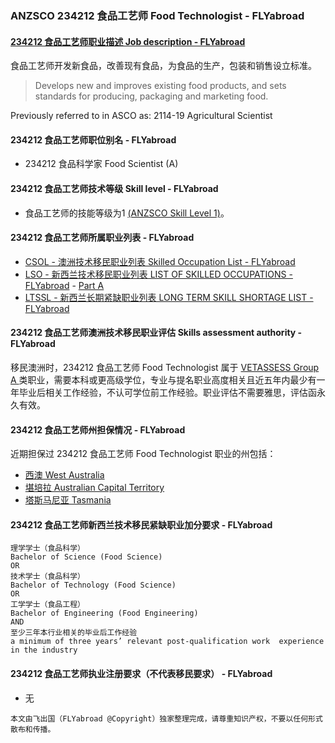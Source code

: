 ### ANZSCO 234212 食品工艺师 Food Technologist - FLYabroad ###

####  [234212 食品工艺师职业描述 Job description - FLYabroad](http://www.flyabroadvisa.com/anzsco/2342.html#234212)

食品工艺师开发新食品，改善现有食品，为食品的生产，包装和销售设立标准。

> Develops new and improves existing food products, and sets standards for producing, packaging and marketing food.

Previously referred to in ASCO as:
2114-19 Agricultural Scientist

#### 234212 食品工艺师职位别名 - FLYabroad
 
- 234212	 食品科学家 Food Scientist (A)

#### 234212 食品工艺师技术等级 Skill level - FLYabroad

- 食品工艺师的技能等级为1 [(ANZSCO Skill Level 1)](http://www.flyabroadvisa.com/anzsco/)。

#### 234212 食品工艺师所属职业列表 - FLYabroad

- [CSOL - 澳洲技术移民职业列表 Skilled Occupation List - FLYabroad](http://www.flyabroadvisa.com/sol/)
- [LSO - 新西兰技术移民职业列表 LIST OF SKILLED OCCUPATIONS - FLYabroad](http://nz.flyabroadvisa.com/lso/) - [Part A](parta)
- [LTSSL - 新西兰长期紧缺职业列表 LONG TERM SKILL SHORTAGE LIST - FLYabroad](http://nz.flyabroadvisa.com/work-residence/ltssl.html)

#### 234212 食品工艺师澳洲技术移民职业评估 Skills assessment authority - FLYabroad

移民澳洲时，234212 食品工艺师 Food Technologist 属于 [VETASSESS Group A ](http://www.flyabroadvisa.com/ass/vetassess.html)类职业，需要本科或更高级学位，专业与提名职业高度相关且近五年内最少有一年毕业后相关工作经验，不认可学位前工作经验。职业评估不需要雅思，评估函永久有效。

#### 234212 食品工艺师州担保情况 - FLYabroad

近期担保过 234212 食品工艺师 Food Technologist 职业的州包括：

- [西澳 West Australia](http://www.flyabroadvisa.com/zdb/wa.html)
- [堪培拉 Australian Capital Territory](http://www.flyabroadvisa.com/zdb/act.html)
- [塔斯马尼亚 Tasmania](http://www.flyabroadvisa.com/zdb/tas.html)

#### 234212 食品工艺师新西兰技术移民紧缺职业加分要求 - FLYabroad

    理学学士（食品科学） 
    Bachelor of Science (Food Science)
    OR
    技术学士（食品科学） 
    Bachelor of Technology (Food Science) 
    OR
    工学学士（食品工程）
    Bachelor of Engineering (Food Engineering) 
    AND
    至少三年本行业相关的毕业后工作经验
    a minimum of three years’ relevant post-qualification work  experience in the industry

#### 234212 食品工艺师执业注册要求（不代表移民要求） - FLYabroad

- 无

`本文由飞出国（FLYabroad @Copyright）独家整理完成，请尊重知识产权，不要以任何形式散布和传播。`